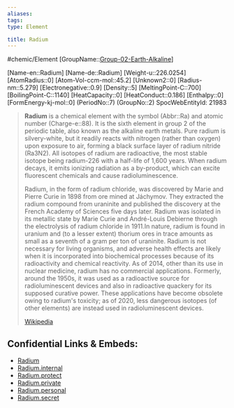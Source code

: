 ```yaml
---
aliases: 
tags: 
type: Element

title: Radium
---
```

#chemic/Element 
[GroupName::[Group-02-Earth-Alkaline](chemic/Elements/Group-02-Earth-Alkaline.md)]

[Name-en::Radium]
[Name-de::Radium]
[Weight-u::226.0254]
[AtomRadius::0]
[Atom-Vol-ccm-mol::45.2]
[Unknown2::0]
[Radius-nm::5.279]
[Electronegative::0.9]
[Density::5]
[MeltingPoint-C::700]
[BoilingPoint-C::1140]
[HeatCapacity::0]
[HeatConduct::0.186]
[Enthalpy::0]
[FormEnergy-kj-mol::0]
(PeriodNo::7)
(GroupNo::2)
SpocWebEntityId: 21983

> **Radium** is a chemical element with the symbol (Abbr::Ra) and atomic number (Charge-e::88). It is the sixth element in group 2 of the periodic table, also known as the alkaline earth metals. Pure radium is silvery-white, but it readily reacts with nitrogen (rather than oxygen) upon exposure to air, forming a black surface layer of radium nitride (Ra3N2). All isotopes of radium are radioactive, the most stable isotope being radium-226 with a half-life of 1,600 years. When radium decays, it emits ionizing radiation as a by-product, which can excite fluorescent chemicals and cause radioluminescence.
>
> Radium, in the form of radium chloride, was discovered by Marie and Pierre Curie in 1898 from ore mined at Jáchymov. They extracted the radium compound from uraninite and published the discovery at the French Academy of Sciences five days later. Radium was isolated in its metallic state by Marie Curie and André-Louis Debierne through the electrolysis of radium chloride in 1911.In nature, radium is found in uranium and (to a lesser extent) thorium ores in trace amounts as small as a seventh of a gram per ton of uraninite. Radium is not necessary for living organisms, and adverse health effects are likely when it is incorporated into biochemical processes because of its radioactivity and chemical reactivity. As of 2014, other than its use in nuclear medicine, radium has no commercial applications. Formerly, around the 1950s, it was used as a radioactive source for radioluminescent devices and also in radioactive quackery for its supposed curative power. These applications have become obsolete owing to radium's toxicity; as of 2020, less dangerous isotopes (of other elements) are instead used in radioluminescent devices.
>
> [Wikipedia](https://en.wikipedia.org/wiki/Radium)


## Confidential Links & Embeds: 
- [Radium](../../../../_public/chemic/Elements/Group-02-Earth-Alkaline/Radium.md) 
- [Radium.internal](../../../../_internal/chemic/Elements/Group-02-Earth-Alkaline/Radium.internal.md) 
- [Radium.protect](../../../../_protect/chemic/Elements/Group-02-Earth-Alkaline/Radium.protect.md) 
- [Radium.private](../../../../_private/chemic/Elements/Group-02-Earth-Alkaline/Radium.private.md) 
- [Radium.personal](../../../../_personal/chemic/Elements/Group-02-Earth-Alkaline/Radium.personal.md) 
- [Radium.secret](../../../../_secret/chemic/Elements/Group-02-Earth-Alkaline/Radium.secret.md) 
